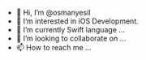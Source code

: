 - 👋 Hi, I’m @osmanyesil
- 👀 I’m interested in iOS Development.
- 🌱 I’m currently Swift language ...
- 💞️ I’m looking to collaborate on ...
- 📫 How to reach me ...

<!---
osmanyesil/osmanyesil is a ✨ special ✨ repository because its `README.md` (this file) appears on your GitHub profile.
You can click the Preview link to take a look at your changes.
--->
